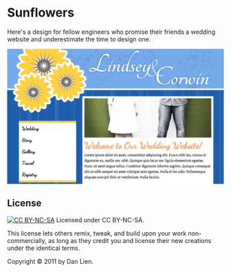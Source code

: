 # Sunflowers

Here's a design for fellow engineers who promise their friends a wedding website and underestimate the time to design one.  

![Mockup](https://github.com/danclien/sunflowers/blob/master/img/mockup.png?raw=true "Mockup")

## License

[![CC BY-NC-SA](http://i.creativecommons.org/l/by-nc-sa/3.0/88x31.png "Attribution-NonCommercial-ShareAlike")][1]  Licensed under CC BY-NC-SA.

This license lets others remix, tweak, and build upon your work non-commercially, as long as they credit you and license their new creations under the identical terms.

Copyright &copy; 2011 by Dan Lien.

[1]: http://creativecommons.org/licenses/by-nc-sa/3.0


